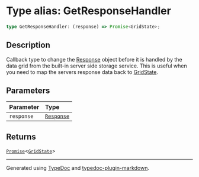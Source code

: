 # Type alias: GetResponseHandler

```ts
type GetResponseHandler: (response) => Promise<GridState>;
```

## Description

Callback type to change the [Response](https://developer.mozilla.org/docs/Web/API/Response)
object before it is handled by the data grid from the built-in server side storage service.
This is useful when you need to map the servers response data back to [GridState](../interfaces/GridState.md).

## Parameters

| Parameter | Type |
| :------ | :------ |
| `response` | [`Response`]( https://developer.mozilla.org/docs/Web/API/Response ) |

## Returns

[`Promise`]( https://developer.mozilla.org/docs/Web/JavaScript/Reference/Global_Objects/Promise )\<[`GridState`](../interfaces/GridState.md)\>

***

Generated using [TypeDoc](https://typedoc.org) and [typedoc-plugin-markdown](https://typedoc-plugin-markdown.org).
